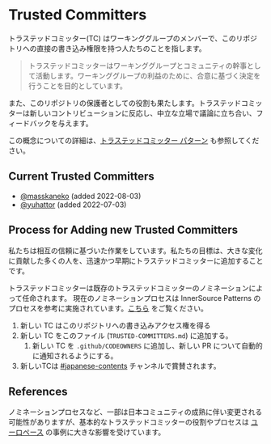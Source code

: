 # Trusted Committers

トラステッドコミッター(TC) はワーキンググループのメンバーで、このリポジトリへの直接の書き込み権限を持つ人たちのことを指します。

> トラステッドコミッターはワーキンググループとコミュニティの幹事として活動します。ワーキンググループの利益のために、合意に基づく決定を行うことを目的としています。

また、このリポジトリの保護者としての役割も果たします。トラステッドコミッターは新しいコントリビューションに反応し、中立な立場で議論に立ち合い、フィードバックを与えます。

この概念についての詳細は、[トラステッドコミッター パターン](https://patterns.innersourcecommons.org/v/jp/p/trusted-committer) も参照してください。

## Current Trusted Committers

* [@masskaneko](https://github.com/masskaneko) (added 2022-08-03)
* [@yuhattor](https://github.com/yuhattor) (added 2022-07-03)

## Process for Adding new Trusted Committers

私たちは相互の信頼に基づいた作業をしています。私たちの目標は、大きな変化に貢献した多くの人を、迅速かつ早期にトラステッドコミッターに追加することです。

トラステッドコミッターは既存のトラステッドコミッターのノミネーションによって任命されます。
現在のノミネーションプロセスは InnerSource Patterns のプロセスを参考に実施されています。[こちら](https://github.com/InnerSourceCommons/InnerSourcePatterns/blob/main/TRUSTED-COMMITTERS.md) をご覧ください。

1. 新しい TC はこのリポジトリへの書き込みアクセス権を得る
1. 新しい TC をこのファイル (`TRUSTED-COMMITTERS.md`) に追加する。
   1. 新しい TC を `.github/CODEOWNERS` に追加し、新しい PR について自動的に通知されるようにする。
1. 新しいTCは [#japanese-contents](https://app.slack.com/client/T04PXKRM0/C03P1MVMBRS) チャンネルで賞賛されます。

## References

ノミネーションプロセスなど、一部は日本コミュニティの成熟に伴い変更される可能性がありますが、基本的なトラステッドコミッターの役割やプロセスは [ユーロペース](https://tech.europace.de/voting-in-new-trusted-committers/) の事例に大きな影響を受けています。
